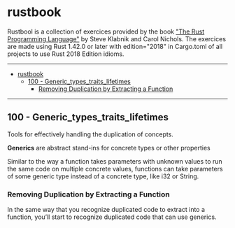 # rustbook
Rustbool is a collection of exercices provided by the book ["The Rust Programming Language"](https://doc.rust-lang.org/book/title-page.html) by Steve Klabnik and Carol Nichols.
The exercices are made using Rust 1.42.0 or later with edition="2018" in Cargo.toml of all projects to use Rust 2018 Edition idioms. 

----
- [rustbook](#rustbook)
  - [100 - Generic_types_traits_lifetimes](#100---generic_types_traits_lifetimes)
    - [Removing Duplication by Extracting a Function](#removing-duplication-by-extracting-a-function)

----

## 100 - Generic_types_traits_lifetimes

Tools for effectively handling the duplication of concepts.

**Generics** are abstract stand-ins for concrete types or other properties

Similar to the way a function takes parameters with unknown values to run the same code on multiple concrete values, functions can take parameters of some generic type instead of a concrete type, like i32 or String.

### Removing Duplication by Extracting a Function

In the same way that you recognize duplicated code to extract into a function, you’ll start to recognize duplicated code that can use generics.







